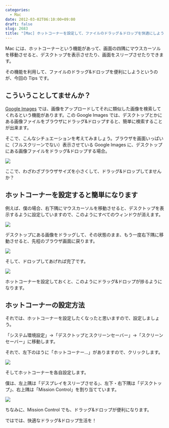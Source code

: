 ```yaml
---
categories:
  - Mac
date: 2012-03-02T06:10:00+09:00
draft: false
slug: 2683
title: "[Mac] ホットコーナーを設定して、ファイルのドラッグ＆ドロップを快適にしよう"
---
```


Mac には、ホットコーナーという機能があって、画面の四隅にマウスカーソルを移動させると、デスクトップを表示させたり、画面をスリープさせたりできます。

その機能を利用して、ファイルのドラッグ&ドロップを便利にしようというのが、今回の Tips です。

## こういうことしてませんか？

[Google Images](https://www.google.com/imghp?hl=en&tab=wi) では、画像をアップロードしてそれに類似した画像を検索してくれるという機能があります。この Google Images では、デスクトップとかにある画像ファイルをブラウザにドラッグ&ドロップすると、簡単に検索することが出来ます。

そこで、こんなシチュエーションを考えてみましょう。ブラウザを画面いっぱいに（フルスクリーンでない）表示させている Google Images に、デスクトップにある画像ファイルをドラッグ&ドロップする場合。

![](/images/2012/03/2683_1.png)

ここで、わざわざブラウザサイズを小さくして、ドラッグ&ドロップしてませんか？

## ホットコーナーを設定すると簡単になります

例えば、僕の場合、右下隅にマウスカーソルを移動させると、デスクトップを表示するように設定していますので、このようにすべてのウィンドウが消えます。

![](/images/2012/03/2683_2.png)

デスクトップにある画像をドラッグして、その状態のまま、もう一度右下隅に移動させると、先程のブラウザ画面に戻ります。

![](/images/2012/03/2683_3.png)

そして、ドロップしてあげれば完了です。

![](/images/2012/03/2683_4.png)

ホットコーナーを設定しておくと、このようにドラッグ&ドロップが捗るようになります。

## ホットコーナーの設定方法

それでは、ホットコーナーを設定したくなったと思いますので、設定しましょう。

「システム環境設定」→「デスクトップとスクリーンセーバー」→「スクリーンセーバー」に移動します。

それで、左下のほうに「ホットコーナー…」がありますので、クリックします。

![](/images/2012/03/2683_5.png)

そしてホットコーナーを各自設定します。

僕は、左上隅は「デスプレイをスリープさせる」、左下・右下隅は「デスクトップ」、右上隅は「Mission Control」を割り当てています。

![](/images/2012/03/2683_6.png)

ちなみに、Mission Control でも、ドラッグ&ドロップが便利になります。

ではでは、快適なドラッグ&ドロップ生活を！
